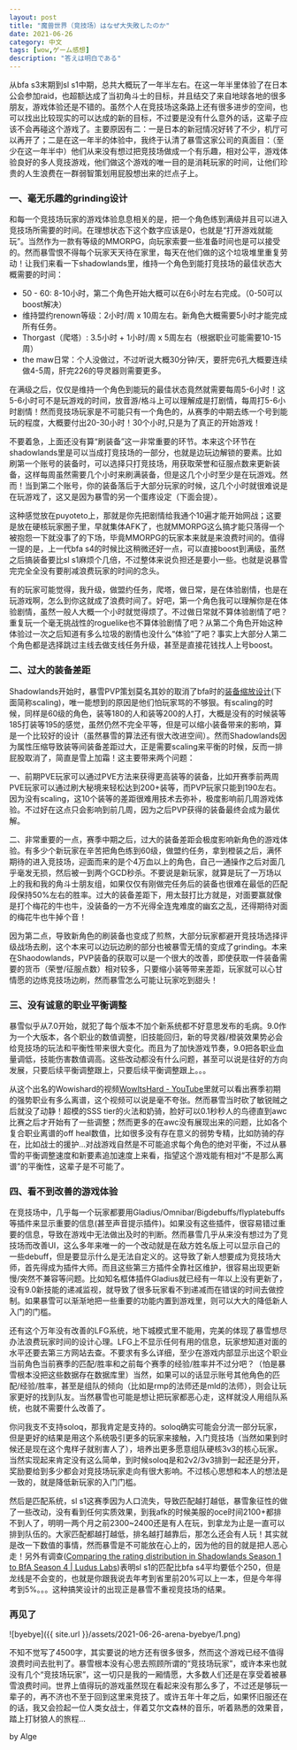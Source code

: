 ```yaml
---
layout: post
title: "魔兽世界（竞技场）はなぜ大失敗したのか"
date: 2021-06-26
category: 中文
tags: [wow,ゲーム感想]
description: "答えは明白である"
---
```


从bfa s3末期到sl s1中期，总共大概玩了一年半左右。在这一年半里体验了在日本公会参加raid，也超额达成了当初角斗士的目标，并且结交了来自地球各地的很多朋友，游戏体验还是不错的。虽然个人在竞技场这条路上还有很多进步的空间，也可以找出比较现实的可以达成的新的目标，不过要是没有什么意外的话，这辈子应该不会再碰这个游戏了。主要原因有二：一是日本的新冠情况好转了不少，机厅可以再开了；二是在这一年半的体验中，我终于认清了暴雪这家公司的真面目：（至少在这一年半中）他们从来没有想过把竞技场做成一个有乐趣，相对公平，游戏体验良好的多人竞技游戏，他们做这个游戏的唯一目的是消耗玩家的时间，让他们珍贵的人生浪费在一群弱智策划用屁股想出来的烂点子上。

### 一、毫无乐趣的grinding设计
和每一个竞技场玩家的游戏体验息息相关的是，把一个角色练到满级并且可以进入竞技场所需要的时间。在理想状态下这个数字应该是0，也就是“打开游戏就能玩”。当然作为一款有等级的MMORPG，向玩家索要一些准备时间也是可以接受的。然而暴雪恨不得每个玩家天天待在家里，每天在他们做的这个垃圾堆里重复劳动！让我们来看一下shadowlands里，维持一个角色到能打竞技场的最佳状态大概需要的时间：

* 50 - 60: 8-10小时，第二个角色开始大概可以在6小时左右完成。（0-50可以boost解决）
* 维持盟约renown等级：2小时/周 x 10周左右。新角色大概需要5小时才能完成所有任务。
* Thorgast（爬塔）: 3.5小时 + 1小时/周 x 5周左右（根据职业可能需要10-15周）
* the maw日常：个人没做过，不过听说大概30分钟/天，要肝完6孔大概要连续做4-5周，肝完226的导灵器则需要更多。

在满级之后，仅仅是维持一个角色到能玩的最佳状态竟然就需要每周5-6小时！这5-6小时可不是玩游戏的时间，放音游/格斗上可以理解成是打剧情，每周打5-6小时剧情！然而竞技场玩家是不可能只有一个角色的，从赛季的中期去练一个号到能玩的程度，大概要付出20-30小时！30个小时,只是为了真正的开始游戏！

不要着急，上面还没有算“刷装备”这一非常重要的环节。本来这个环节在shadowlands里是可以当成打竞技场的一部分，也就是边玩边解锁的要素。比如刷第一个账号的装备时，可以选择只打竞技场，用获取荣誉和征服点数来更新装备，这样每周虽然需要几个小时来刷满装备，但是这几个小时至少是在玩游戏。然而！当到第二个账号，你的装备落后于大部分玩家的时候，这几个小时就很难说是在玩游戏了，这又是因为暴雪的另一个蛋疼设定（下面会提）。

这种感觉放在puyoteto上，那就是你先把剧情给我通个10遍才能开始网战；这要是放在硬核玩家圈子里，早就集体AFK了，也就MMORPG这么搞才能只落得一个被抱怨一下就没事了的下场，毕竟MMORPG的玩家本来就是来浪费时间的。值得一提的是，上一代bfa s4的时候比这稍微还好一点，可以直接boost到满级，虽然之后搞装备要比sl s1麻烦个几倍，不过整体来说负担还是要小一些。也就是说暴雪完完全全没有要削减浪费玩家的时间的念头。

有的玩家可能觉得，我升级，做盟约任务，爬塔，做日常，是在体验剧情，也是在玩游戏啊，怎么到你这就成了浪费时间了。好吧，第一个角色我可以理解你是在体验剧情，虽然一般人大概一个小时就觉得烦了。不过做日常就不算体验剧情了吧？重复玩一个毫无挑战性的roguelike也不算体验剧情了吧？从第二个角色开始这种体验过一次之后知道有多么垃圾的剧情也没什么“体验”了吧？事实上大部分人第二个角色都是选择跳过主线去做支线任务升级，甚至是直接花钱找人上号boost。

### 二、过大的装备差距
Shadowlands开始时，暴雪PVP策划莫名其妙的取消了bfa时的[装备缩放设计](https://twitter.com/ckaleiki/status/1041878657701052416)(下面简称scaling)，唯一能想到的原因是他们怕玩家骂的不够狠。有scaling的时候，同样是60级的角色，装等180的人和装等200的人打，大概是没有的时候装等185打装等195的感觉，虽然仍然不完全平等，但是可以缩小装备带来的影响，算是一个比较好的设计（虽然暴雪的算法还有很大改进空间）。然而Shadowlands因为属性压缩导致装等间装备差距过大，正是需要scaling来平衡的时候，反而一排屁股取消了，简直是雪上加霜！这主要带来两个问题：

一、前期PVE玩家可以通过PVE方法来获得更高装等的装备，比如开赛季前两周PVE玩家可以通过刷大秘境来轻松达到200+装等，而PVP玩家只能到190左右。因为没有scaling，这10个装等的差距很难用技术去弥补，极度影响前几周游戏体验。不过好在这点只会影响到前几周，因为之后PVP获得的装备最终会成为最优解。

二、非常重要的一点，赛季中期之后，过大的装备差距会极度影响新角色的游戏体验。有多少个新玩家在辛苦把角色练到60级，做盟约任务，拿到橙装之后，满怀期待的进入竞技场，迎面而来的是个4万血以上的角色，自己一通操作之后对面几乎毫发无损，然后被一到两个GCD秒杀。不要说是新玩家，就算是玩了一万场以上的我和我的角斗士朋友组，如果仅仅有刚做完任务后的装备也很难在最低的匹配段保持50%左右的胜率。过大的装备差距下，用太鼓打比方就是，对面要赢就像是打个梅花的牛也牛，没装备的一方不光得全连鬼难度的幽玄之乱，还得期待对面的梅花牛也牛掉个音！

因为第二点，导致新角色的刷装备也变成了煎熬，大部分玩家都避开竞技场选择评级战场去刷，这个本来可以边玩边刷的部分也被暴雪无情的变成了grinding。本来在Shaodowlands，PVP装备的获取可以是一个很大的改善，即使获取一件装备需要的货币（荣誉/征服点数）相对较多，只要缩小装等带来差距，玩家就可以心甘情愿的边练竞技场边刷，然而暴雪怎么可能让玩家吃到甜头！

### 三、没有诚意的职业平衡调整
暴雪似乎从7.0开始，就犯了每个版本不加个新系统都不好意思发布的毛病。9.0作为一个大版本，各个职业的数值调整，旧技能回归，新的导灵器/橙装效果势必会给竞技场的玩法和平衡性带来很大变化。而且为了加快游戏节奏，9.0把各职业血量调低，技能伤害数值调高。这些改动都没有什么问题，甚至可以说是往好的方向发展，只要后续平衡调整跟上，只要后续平衡调整跟上。。。

从这个出名的Wowishard的视频[WowItsHard - YouTube](https://www.youtube.com/c/WowItsHard/videos)里就可以看出赛季初期的强势职业有多么离谱，这个视频可以说是毫不夸张。然而暴雪当时砍了敏锐贼之后就没了动静！超模的SSS tier的火法和奶骑，脸好可以0.1秒秒人的鸟德直到awc比赛之后才开始有了一些调整；然而更多的在awc没有展现出来的问题，比如各个复合职业离谱的off heal数值，比如很多没有存在意义的弱势专精，比如防骑的存在，比如战士的援护...对战游戏自然是不可能追求每个角色的绝对平衡，不过从暴雪的平衡调整速度和新要素追加速度上来看，指望这个游戏能有相对“不是那么离谱”的平衡性，这辈子是不可能了。

### 四、看不到改善的游戏体验
在竞技场中，几乎每一个玩家都要用Gladius/Omnibar/Bigdebuffs/flyplatebuffs等插件来显示重要的信息(甚至声音提示插件)。如果没有这些插件，很容易错过重要的信息，导致在游戏中无法做出及时的判断。然而暴雪几乎从来没有想过为了竞技场而改善UI，这么多年来唯一的一个改动就是在敌方姓名版上可以显示自己的一些debuff，但是要显示什么是无法自定义的。这导致了新人想要成为竞技场大师，首先得成为插件大师。而且这些第三方插件全靠社区维护，很容易出现更新慢/突然不兼容等问题。比如知名框体插件Gladius就已经有一年以上没有更新了，没有9.0新技能的递减监视，就导致了很多玩家看不到递减而在错误的时间去做控制。如果暴雪可以渐渐地把一些重要的功能内置到游戏里，则可以大大的降低新人入门的门槛。

还有这个万年没有改善的LFG系统，地下城模式里不能用，完美的体现了暴雪想尽办法浪费玩家时间的设计心理。LFG上不显示任何有用的信息，玩家想知道对面的水平还要去第三方网站去查。不要求有多么详细，至少在游戏内部显示出这个职业当前角色当前赛季的匹配/胜率和之前每个赛季的经验/胜率并不过分吧？（怕是暴雪根本没把这些数据存在数据库里）当然，如果可以的话显示账号其他角色的匹配/经验/胜率，甚至是组队的倾向（比如是rmp的法师还是mld的法师），则会让玩家更好的找到队友。当然暴雪也可能是想让把玩家都恶心走，这样就没人用组队系统，也就不需要什么改善了。

你问我支不支持soloq，那我肯定是支持的。soloq确实可能会分流一部分玩家，但是更好的结果是用这个系统吸引更多的玩家来接触，入门竞技场（当然如果到时候还是现在这个鬼样子就别害人了），培养出更多愿意组队硬核3v3的核心玩家。当然实现起来肯定没有这么简单，到时候soloq是和2v2/3v3排到一起还是分开，奖励要给到多少都会对竞技场玩家走向有很大影响。不过核心思想和本人的想法是一致的，就是降低新玩家的入门门槛。

然后是匹配系统，sl s1这赛季因为人口流失，导致匹配越打越低，暴雪象征性的做了一些改动，没有看到任何实质效果，到我afk的时候美服的oce时间2100+都排不到人了，明明一两个月之前2300~2400还是有人在玩，到拿龙为止是一直可以排到队伍的。大家匹配都越打越低，排名越打越靠后，那怎么还会有人玩！其实就是改一下数值的事情，然而暴雪是不可能放在心上的，因为他的目的就是把人恶心走！另外有调查([Comparing the rating distribution in Shadowlands Season 1 to BfA Season 4 \| Ludus Labs](https://luduslabs.org/articles/comparing-ratings-in-sl-and-bfa))表明sl s1的匹配比bfa s4平均要低个250，但是龙线是不会变的，也就是你跟我说去年考到省里前20%可以上一本，但是今年得考到5%。。。这种搞笑设计的出现正是暴雪不重视竞技场的结果。

### 再见了

![byebye]({{ site.url }}/assets/2021-06-26-arena-byebye/1.png)

不知不觉写了4500字，其实要说的地方还有很多很多，然而这个游戏已经不值得浪费时间去批判了。暴雪根本没有心思去照顾所谓的“竞技场玩家”，或许本来也就没有几个“竞技场玩家”，这一切只是我的一厢情愿，大多数人们还是在享受着被暴雪浪费时间。世界上值得玩的游戏虽然现在看起来没有那么多了，不过还是够玩一辈子的，再不济也不至于回到这里来竞技了。或许五年十年之后，如果怀旧服还在的话，我又会捡起一位人类女战士，伴着艾尔文森林的音乐，听着熟悉的效果音，踏上打豺狼人的旅程...

by Alge